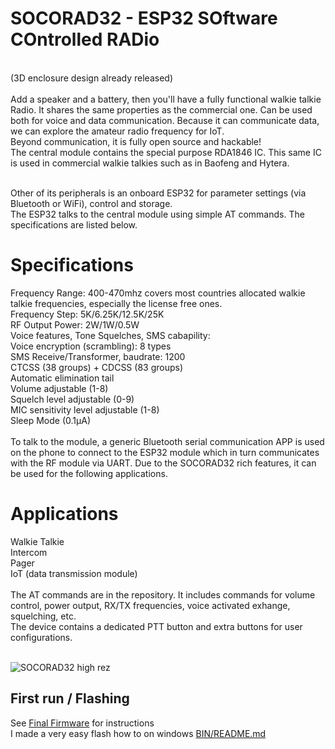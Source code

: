 # SOCORAD32 - ESP32 SOftware COntrolled RADio

<br/> (3D enclosure design already released)
<br/>
<br />Add a speaker and a battery, then you'll have a fully functional walkie talkie Radio. It shares the same properties as the commercial one. Can be used both for voice and data communication. Because it can communicate data, we can explore the amateur radio frequency for IoT.
<br/>Beyond communication, it is fully open source and hackable!
<br />The central module contains the special purpose RDA1846 IC. This same IC is used in commercial walkie talkies such as in Baofeng and Hytera. <br/>

<br/>Other of its peripherals is an onboard ESP32 for parameter settings (via Bluetooth or WiFi), control and storage. 
<br/>The ESP32 talks to the central module using simple AT commands. The specifications are listed below.

# Specifications
Frequency Range: 400-470mhz covers most countries allocated walkie talkie frequencies, especially the license free ones.
<br/> Frequency Step: 5K/6.25K/12.5K/25K
<br/> RF Output Power: 2W/1W/0.5W
<br/> Voice features, Tone Squelches, SMS cabapility:
<br/> Voice encryption (scrambling): 8 types
<br/> SMS Receive/Transformer, baudrate: 1200
<br/> CTCSS (38 groups) + CDCSS (83 groups)
<br/> Automatic elimination tail
<br/> Volume adjustable (1-8)
<br/> Squelch level adjustable (0-9)
<br/> MIC sensitivity level adjustable (1-8)
<br/> Sleep Mode (0.1μA)
<br/><br/>To talk to the module, a generic Bluetooth serial communication APP is used on the phone to connect to the ESP32 module which in turn communicates with the RF module via UART. Due to the SOCORAD32 rich features, it can be used for the following applications.


# Applications
Walkie Talkie
<br/>Intercom
<br/>Pager
<br/>IoT (data transmission module)
<br/><br/>The AT commands are in the repository. It includes commands for volume control, power output, RX/TX frequencies, voice activated exhange, squelching, etc.
<br/>The device contains a dedicated PTT button and extra buttons for user configurations.

<br/>![SOCORAD32 high rez](https://user-images.githubusercontent.com/88499684/215540777-c825e2d2-a014-41b9-847e-6e92eacf6c23.png)

## First run / Flashing
See [Final Firmware](DOCS/Final_Firmware.md) for instructions
<br> I made a very easy flash how to on windows [BIN/README.md](BIN/README.md)
